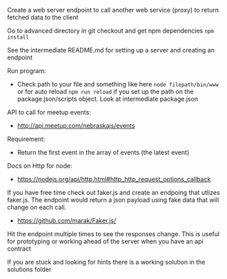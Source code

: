Create a web server endpoint to call another web service (proxy) to return fetched data to the client

Go to advanced directory in git checkout and get npm dependencies
`npm install`

See the intermediate README.md for setting up a server and creating an endpoint

Run program: 
- Check path to your file and something like here `node filepath/bin/www` or for auto reload `npm run reload` if you set up the path on the package.json/scripts object. Look at intermediate package.json

API to call for meetup events:
- http://api.meetup.com/nebraskajs/events

Requirement:
- Return the first event in the array of events (the latest event)

Docs on Http for node:
- https://nodejs.org/api/http.html#http_http_request_options_callback

If you have free time check out faker.js and create an endpoing that utlizes faker.js. The endpoint would return a json payload using fake data that will change on each call.

- https://github.com/marak/Faker.js/

Hit the endpoint multiple times to see the responses change. This is useful for prototyping or working ahead of the server when you have an api contract

If you are stuck and looking for hints there is a working solution in the solutions folder
